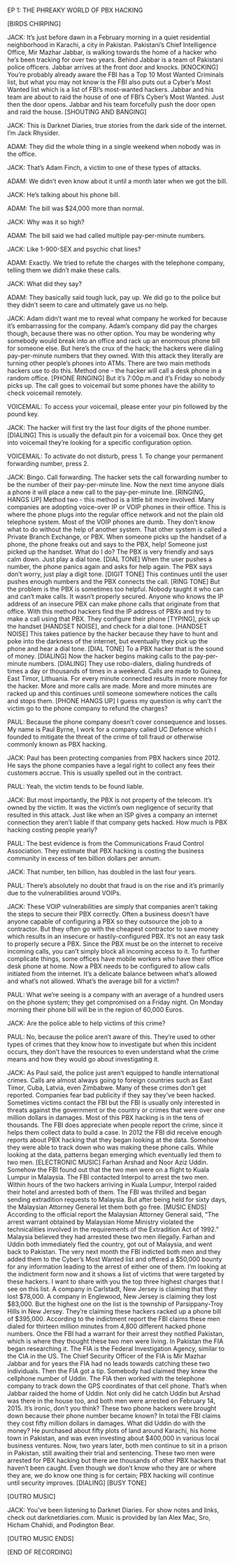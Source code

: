 EP 1: THE PHREAKY WORLD OF PBX HACKING

[BIRDS CHIRPING]

JACK: It’s just before dawn in a February morning in a quiet residential neighborhood in Karachi, a city in Pakistan. Pakistani’s Chief Intelligence Office, Mir Mazhar Jabbar, is walking towards the home of a hacker who he’s been tracking for over two years. Behind Jabbar is a team of Pakistani police officers. Jabbar arrives at the front door and knocks. [KNOCKING] You’re probably already aware the FBI has a Top 10 Most Wanted Criminals list, but what you may not know is the FBI also puts out a Cyber’s Most Wanted list which is a list of FBI’s most-wanted hackers. Jabbar and his team are about to raid the house of one of FBI’s Cyber’s Most Wanted. Just then the door opens. Jabbar and his team forcefully push the door open and raid the house. [SHOUTING AND BANGING]

JACK: This is Darknet Diaries, true stories from the dark side of the internet. I’m Jack Rhysider.

ADAM: They did the whole thing in a single weekend when nobody was in the office.

JACK: That’s Adam Finch, a victim to one of these types of attacks.

ADAM: We didn’t even know about it until a month later when we got the bill.

JACK: He’s talking about his phone bill.

ADAM: The bill was $24,000 more than normal.

JACK: Why was it so high?

ADAM: The bill said we had called multiple pay-per-minute numbers.

JACK: Like 1-900-SEX and psychic chat lines?

ADAM: Exactly. We tried to refute the charges with the telephone company, telling them we didn’t make these calls.

JACK: What did they say?

ADAM: They basically said tough luck, pay up. We did go to the police but they didn’t seem to care and ultimately gave us no help.

JACK: Adam didn’t want me to reveal what company he worked for because it’s embarrassing for the company. Adam’s company did pay the charges though, because there was no other option. You may be wondering why somebody would break into an office and rack up an enormous phone bill for someone else. But here’s the crux of the hack; the hackers were dialing pay-per-minute numbers that they owned. With this attack they literally are turning other people’s phones into ATMs. There are two main methods hackers use to do this. Method one - the hacker will call a desk phone in a random office. [PHONE RINGING] But it’s 7:00p.m.and it’s Friday so nobody picks up. The call goes to voicemail but some phones have the ability to check voicemail remotely.

VOICEMAIL: To access your voicemail, please enter your pin followed by the pound key.

JACK: The hacker will first try the last four digits of the phone number. [DIALING] This is usually the default pin for a voicemail box. Once they get into voicemail they’re looking for a specific configuration option.

VOICEMAIL: To activate do not disturb, press 1. To change your permanent forwarding number, press 2.

JACK: Bingo. Call forwarding. The hacker sets the call forwarding number to be the number of their pay-per-minute line. Now the next time anyone dials a phone it will place a new call to the pay-per-minute line. [RINGING, HANGS UP] Method two - this method is a little bit more involved. Many companies are adopting voice-over IP or VOIP phones in their office. This is where the phone plugs into the regular office network and not the plain old telephone system. Most of the VOIP phones are dumb. They don’t know what to do without the help of another system. That other system is called a Private Branch Exchange, or PBX. When someone picks up the handset of a phone, the phone freaks out and says to the PBX, help! Someone just picked up the handset. What do I do? The PBX is very friendly and says calm down. Just play a dial tone. [DIAL TONE] When the user pushes a number, the phone panics again and asks for help again. The PBX says don’t worry, just play a digit tone. [DIGIT TONE] This continues until the user pushes enough numbers and the PBX connects the call. [RING TONE] But the problem is the PBX is sometimes too helpful. Nobody taught it who can and can’t make calls. It wasn’t properly secured. Anyone who knows the IP address of an insecure PBX can make phone calls that originate from that office. With this method hackers find the IP address of PBXs and try to make a call using that PBX. They configure their phone [TYPING], pick up the handset [HANDSET NOISE], and check for a dial tone. [HANDSET NOISE] This takes patience by the hacker because they have to hunt and poke into the darkness of the internet, but eventually they pick up the phone and hear a dial tone. [DIAL TONE] To a PBX hacker that is the sound of money. [DIALING] Now the hacker begins making calls to the pay-per-minute numbers. [DIALING] They use robo-dialers, dialing hundreds of times a day or thousands of times in a weekend. Calls are made to Guinea, East Timor, Lithuania. For every minute connected results in more money for the hacker. More and more calls are made. More and more minutes are racked up and this continues until someone somewhere notices the calls and stops them. [PHONE HANGS UP] I guess my question is why can’t the victim go to the phone company to refund the charges?

PAUL: Because the phone company doesn’t cover consequence and losses. My name is Paul Byrne, I work for a company called UC Defence which I founded to mitigate the threat of the crime of toll fraud or otherwise commonly known as PBX hacking.

JACK: Paul has been protecting companies from PBX hackers since 2012. He says the phone companies have a legal right to collect any fees their customers accrue. This is usually spelled out in the contract.

PAUL: Yeah, the victim tends to be found liable.

JACK: But most importantly, the PBX is not property of the telecom. It’s owned by the victim. It was the victim’s own negligence of security that resulted in this attack. Just like when an ISP gives a company an internet connection they aren’t liable if that company gets hacked. How much is PBX hacking costing people yearly?

PAUL: The best evidence is from the Communications Fraud Control Association. They estimate that PBX hacking is costing the business community in excess of ten billion dollars per annum.

JACK: That number, ten billion, has doubled in the last four years.

PAUL: There’s absolutely no doubt that fraud is on the rise and it’s primarily due to the vulnerabilities around VOIPs.

JACK: These VOIP vulnerabilities are simply that companies aren’t taking the steps to secure their PBX correctly. Often a business doesn’t have anyone capable of configuring a PBX so they outsource the job to a contractor. But they often go with the cheapest contractor to save money which results in an insecure or hastily-configured PBX. It’s not an easy task to properly secure a PBX. Since the PBX must be on the internet to receive incoming calls, you can’t simply block all incoming access to it. To further complicate things, some offices have mobile workers who have their office desk phone at home. Now a PBX needs to be configured to allow calls initiated from the internet. It’s a delicate balance between what’s allowed and what’s not allowed. What’s the average bill for a victim?

PAUL: What we’re seeing is a company with an average of a hundred users on the phone system; they get compromised on a Friday night. On Monday morning their phone bill will be in the region of 60,000 Euros.

JACK: Are the police able to help victims of this crime?

PAUL: No, because the police aren’t aware of this. They’re used to other types of crimes that they know how to investigate but when this incident occurs, they don’t have the resources to even understand what the crime means and how they would go about investigating it.

JACK: As Paul said, the police just aren’t equipped to handle international crimes. Calls are almost always going to foreign countries such as East Timor, Cuba, Latvia, even Zimbabwe. Many of these crimes don’t get reported. Companies fear bad publicity if they say they’ve been hacked. Sometimes victims contact the FBI but the FBI is usually only interested in threats against the government or the country or crimes that were over one million dollars in damages. Most of this PBX hacking is in the tens of thousands. The FBI does appreciate when people report the crime, since it helps them collect data to build a case. In 2012 the FBI did receive enough reports about PBX hacking that they began looking at the data. Somehow they were able to track down who was making these phone calls. While looking at the data, patterns began emerging which eventually led them to two men. [ELECTRONIC MUSIC] Farhan Arshad and Noor Aziz Uddin. Somehow the FBI found out that the two men were on a flight to Kuala Lumpur in Malaysia. The FBI contacted Interpol to arrest the two men. Within hours of the two hackers arriving in Kuala Lumpur, Interpol raided their hotel and arrested both of them. The FBI was thrilled and began sending extradition requests to Malaysia. But after being held for sixty days, the Malaysian Attorney General let them both go free. [MUSIC ENDS] According to the official report the Malaysian Attorney General said, “The arrest warrant obtained by Malaysian Home Ministry violated the technicalities involved in the requirements of the Extradition Act of 1992.” Malaysia believed they had arrested these two men illegally. Farhan and Uddin both immediately fled the country, got out of Malaysia, and went back to Pakistan. The very next month the FBI indicted both men and they added them to the Cyber’s Most Wanted list and offered a $50,000 bounty for any information leading to the arrest of either one of them. I’m looking at the indictment form now and it shows a list of victims that were targeted by these hackers. I want to share with you the top three highest charges that I see on this list. A company in Carlstadt, New Jersey is claiming that they lost $78,000. A company in Englewood, New Jersey is claiming they lost $83,000. But the highest one on the list is the township of Parsippany-Troy Hills in New Jersey. They’re claiming these hackers racked up a phone bill of $395,000. According to the indictment report the FBI claims these men dialed for thirteen million minutes from 4,800 different hacked phone numbers. Once the FBI had a warrant for their arrest they notified Pakistan, which is where they thought these two men were living. In Pakistan the FIA began researching it. The FIA is the Federal Investigation Agency, similar to the CIA in the US. The Chief Security Officer of the FIA is Mir Mazhar Jabbar and for years the FIA had no leads towards catching these two individuals. Then the FIA got a tip. Somebody had claimed they knew the cellphone number of Uddin. The FIA then worked with the telephone company to track down the GPS coordinates of that cell phone. That’s when Jabbar raided the home of Uddin. Not only did he catch Uddin but Arshad was there in the house too, and both men were arrested on February 14, 2015. It’s ironic, don’t you think? These two phone hackers were brought down because their phone number became known? In total the FBI claims they cost fifty million dollars in damages. What did Uddin do with the money? He purchased about fifty plots of land around Karachi, his home town in Pakistan, and was even investing about $400,000 in various local business ventures. Now, two years later, both men continue to sit in a prison in Pakistan, still awaiting their trial and sentencing. These two men were arrested for PBX hacking but there are thousands of other PBX hackers that haven’t been caught. Even though we don’t know who they are or where they are, we do know one thing is for certain; PBX hacking will continue until security improves. [DIALING] [BUSY TONE]

[OUTRO MUSIC]

JACK: You’ve been listening to Darknet Diaries. For show notes and links, check out darknetdiaries.com. Music is provided by Ian Alex Mac, Sro, Hicham Chahidi, and Podington Bear.

[OUTRO MUSIC ENDS]

[END OF RECORDING]
